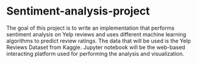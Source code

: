 # Sentiment-analysis-project
The goal of this project is to write an implementation that performs sentiment analysis on Yelp reviews and uses different machine learning algorithms to predict review ratings. The data that will be used is the Yelp Reviews Dataset from Kaggle. Jupyter notebook will be the web-based interacting platform used for performing the analysis and visualization. 
